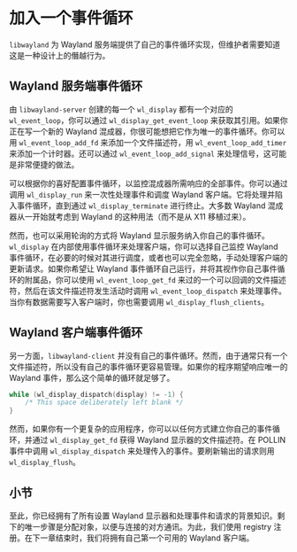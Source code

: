 # 加入一个事件循环

`libwayland` 为 Wayland 服务端提供了自己的事件循环实现，但维护者需要知道这是一种设计上的僭越行为。

## Wayland 服务端事件循环

由 `libwayland-server` 创建的每一个 `wl_display` 都有一个对应的 `wl_event_loop`，你可以通过 `wl_display_get_event_loop` 来获取其引用。如果你正在写一个新的 Wayland 混成器，你很可能想把它作为唯一的事件循环。你可以用 `wl_event_loop_add_fd` 来添加一个文件描述符，用 `wl_event_loop_add_timer` 来添加一个计时器。还可以通过 `wl_event_loop_add_signal` 来处理信号，这可能是非常便捷的做法。

可以根据你的喜好配置事件循环，以监控混成器所需响应的全部事件。你可以通过调用 `wl_display_run` 来一次性处理事件和调度 Wayland 客户端。它将处理并陷入事件循环，直到通过 `wl_display_terminate` 进行终止。大多数 Wayland 混成器从一开始就考虑到 Wayland 的这种用法（而不是从 X11 移植过来）。


然而，也可以采用轮询的方式将 Wayland 显示服务纳入你自己的事件循环。`wl_display` 在内部使用事件循环来处理客户端，你可以选择自己监控 Wayland 事件循环，在必要的时候对其进行调度，或者也可以完全忽略，手动处理客户端的更新请求。如果你希望让 Wayland 事件循环自己运行，并将其视作你自己事件循环的附属品，你可以使用 `wl_event_loop_get_fd` 来过的一个可以回调的文件描述符，然后在该文件描述符发生活动时调用 `wl_event_loop_dispatch` 来处理事件。当你有数据需要写入客户端时，你也需要调用 `wl_display_flush_clients`。 

## Wayland 客户端事件循环

另一方面，`libwayland-client` 并没有自己的事件循环。然而，由于通常只有一个文件描述符，所以没有自己的事件循环更容易管理。如果你的程序期望响应唯一的 Wayland 事件，那么这个简单的循环就足够了。

```c
while (wl_display_dispatch(display) != -1) {
    /* This space deliberately left blank */
}
```

然而，如果你有一个更复杂的应用程序，你可以以任何方式建立你自己的事件循环，并通过 `wl_display_get_fd` 获得 Wayland 显示器的文件描述符。在 POLLIN 事件中调用 `wl_display_dispatch` 来处理传入的事件。要刷新输出的请求则用 `wl_display_flush`。

## 小节

至此，你已经拥有了所有设置 Wayland 显示器和处理事件和请求的背景知识。剩下的唯一步骤是分配对象，以便与连接的对方通讯。为此，我们使用 registry 注册。在下一章结束时，我们将拥有自己第一个可用的 Wayland 客户端。